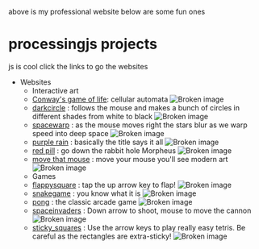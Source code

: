 above is my professional website below are some fun ones
# processingjs projects
js is cool
click the links to go the websites
* Websites
  + Interactive art
  * [Conway's game of life](https://docfate111.github.io/p5sketches/conway/site.html): cellular automata
  ![Broken image](https://docfate111.github.io/images/conway.png)
  * [darkcircle](https://docfate111.github.io/p5sketches/circles/index.html) : follows the mouse and makes a bunch of circles in different shades from white to black
  ![Broken image](https://docfate111.github.io/images/circles.png)
  * [spacewarp](https://docfate111.github.io/p5sketches/spacewarp/site.html) : as the mouse moves right the stars blur as we warp speed into deep space
  ![Broken image](https://docfate111.github.io/images/spacewarp.png)
  * [purple rain](https://docfate111.github.io/p5sketches/purplerain/index.html) : basically the title says it all
  ![Broken image](https://docfate111.github.io/images/purple.png)
   * [red pill](https://docfate111.github.io/p5sketches/matrix/index.html) : go down the rabbit hole Morpheus
  ![Broken image](https://docfate111.github.io/images/matrix.png)
  * [move that mouse](https://docfate111.github.io/p5sketches/morecircles/index.html) : move your mouse you'll see modern art
  ![Broken image](https://docfate111.github.io/images/colors.png) 
  + Games
   * [flappysquare](https://docfate111.github.io/p5sketches/flappysquare/index.html) : tap the up arrow key to flap!
   ![Broken image](https://docfate111.github.io/images/flap.png)
   * [snakegame](https://docfate111.github.io/p5sketches/snakegame/index.html) : you know what it is
  ![Broken image](https://docfate111.github.io/images/snake.png)
    * [pong](https://docfate111.github.io/p5sketches/pong/index.html) : the classic arcade game
  ![Broken image](https://docfate111.github.io/images/pong.png)
  * [spaceinvaders](https://docfate111.github.io/p5sketches/spaceinvaders/index.html) : Down arrow to shoot, mouse to move the cannon
  ![Broken image](https://docfate111.github.io/images/invade.png) 
   * [sticky_squares](https://docfate111.github.io/p5sketches/stickysquares/index.html) : Use the arrow keys to play really easy tetris. Be careful as the rectangles are extra-sticky!
  ![Broken image](https://docfate111.github.io/images/sticky.png) 
  
